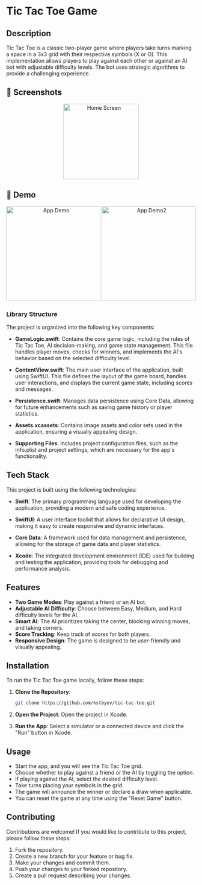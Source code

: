 # Tic Tac Toe Game

## Description
Tic Tac Toe is a classic two-player game where players take turns marking a space in a 3x3 grid with their respective symbols (X or O). This implementation allows players to play against each other or against an AI bot with adjustable difficulty levels. The bot uses strategic algorithms to provide a challenging experience.

## 📸 Screenshots

<p align="center">
  <img src="https://github.com/user-attachments/assets/204d4be9-5032-48ec-95d8-c50d4afa44fa" width="200" alt="Home Screen">
</p>

## 🎥 Demo

<p align="center">
  <img src="https://github.com/user-attachments/assets/5eed92a6-72a1-402a-bbb0-eb8f9e62a128" width="250" alt="App Demo">
  <img src="https://github.com/user-attachments/assets/63947454-1764-4b61-9a74-b9d43ebcefa6" width="250" alt="App Demo2">
</p>


### Library Structure
The project is organized into the following key components:

- **GameLogic.swift**: Contains the core game logic, including the rules of Tic Tac Toe, AI decision-making, and game state management. This file handles player moves, checks for winners, and implements the AI's behavior based on the selected difficulty level.

- **ContentView.swift**: The main user interface of the application, built using SwiftUI. This file defines the layout of the game board, handles user interactions, and displays the current game state, including scores and messages.

- **Persistence.swift**: Manages data persistence using Core Data, allowing for future enhancements such as saving game history or player statistics.

- **Assets.xcassets**: Contains image assets and color sets used in the application, ensuring a visually appealing design.

- **Supporting Files**: Includes project configuration files, such as the Info.plist and project settings, which are necessary for the app's functionality.

## Tech Stack
This project is built using the following technologies:

- **Swift**: The primary programming language used for developing the application, providing a modern and safe coding experience.

- **SwiftUI**: A user interface toolkit that allows for declarative UI design, making it easy to create responsive and dynamic interfaces.

- **Core Data**: A framework used for data management and persistence, allowing for the storage of game data and player statistics.

- **Xcode**: The integrated development environment (IDE) used for building and testing the application, providing tools for debugging and performance analysis.

## Features
- **Two Game Modes**: Play against a friend or an AI bot.
- **Adjustable AI Difficulty**: Choose between Easy, Medium, and Hard difficulty levels for the AI.
- **Smart AI**: The AI prioritizes taking the center, blocking winning moves, and taking corners.
- **Score Tracking**: Keep track of scores for both players.
- **Responsive Design**: The game is designed to be user-friendly and visually appealing.

## Installation
To run the Tic Tac Toe game locally, follow these steps:

1. **Clone the Repository**:
   ```bash
   git clone https://github.com/kstbyev/tic-tac-toe.git
   ```

2. **Open the Project**:
   Open the project in Xcode.

3. **Run the App**:
   Select a simulator or a connected device and click the "Run" button in Xcode.

## Usage
- Start the app, and you will see the Tic Tac Toe grid.
- Choose whether to play against a friend or the AI by toggling the option.
- If playing against the AI, select the desired difficulty level.
- Take turns placing your symbols in the grid.
- The game will announce the winner or declare a draw when applicable.
- You can reset the game at any time using the "Reset Game" button.

## Contributing
Contributions are welcome! If you would like to contribute to this project, please follow these steps:

1. Fork the repository.
2. Create a new branch for your feature or bug fix.
3. Make your changes and commit them.
4. Push your changes to your forked repository.
5. Create a pull request describing your changes.
